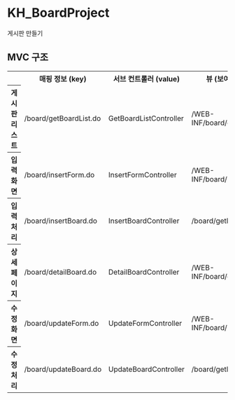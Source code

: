 # KH_BoardProject
게시판 만들기


## MVC 구조
<table>
  <tr>
    <th></th>
    <th>매핑 정보 (key)</th>
    <th>서브 컨트롤러 (value)</th>
    <th>뷰 (보여줄 jsp 파일)</th>
  </tr>
  <tr>
    <th>게시판 리스트</th>
    <td>/board/getBoardList.do</td>
    <td>GetBoardListController</td>
    <td>/WEB-INF/board/getBoardList.jsp</td>
  </tr>
  <tr>
    <th>입력 화면</th>
    <td>/board/insertForm.do</td>
    <td>InsertFormController</td>
    <td>/WEB-INF/board/insertForm.jsp</td>
  </tr>
  <tr>
    <th>입력 처리</th>
    <td>/board/insertBoard.do</td>
    <td>InsertBoardController</td>
    <td>/board/getBoardList.do</td>
  </tr>
  <tr>
    <th>상세 페이지</th>
    <td>/board/detailBoard.do</td>
    <td>DetailBoardController</td>
    <td>/WEB-INF/board/detailBoard.jsp</td>
  </tr>
  <tr>
    <th>수정 화면</th>
    <td>/board/updateForm.do</td>
    <td>UpdateFormController</td>
    <td>/WEB-INF/board/updateForm.jsp</td>
  </tr>
  <tr>
    <th>수정 처리</th>
    <td>/board/updateBoard.do</td>
    <td>UpdateBoardController</td>
    <td>/board/getBoardList.do</td>
  </tr>
</table>
